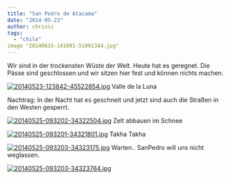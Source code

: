 ```yaml
---
title: "San Pedro de Atacama"
date: "2014-05-23"
author: chrissi
tags: 
  - "chile"
image "20140615-141001-51001344.jpg"
---
```


Wir sind in der trockensten Wüste der Welt. Heute hat es geregnet. Die Pässe sind geschlossen und wir sitzen hier fest und können nichts machen.

[![20140523-123842-45522854.jpg](images/20140523-123842-45522854.jpg)](https://hafenstrand.wordpress.com/wp-content/uploads/2014/05/20140523-123842-45522854.jpg) Valle de la Luna

Nachtrag: In der Nacht hat es geschneit und jetzt sind auch die Straßen in den Westen gesperrt.

[![20140525-093202-34322504.jpg](images/20140525-093202-34322504.jpg)](https://hafenstrand.wordpress.com/wp-content/uploads/2014/05/20140525-093202-34322504.jpg) Zelt abbauen im Schnee

[![20140525-093201-34321801.jpg](images/20140525-093201-34321801.jpg)](https://hafenstrand.wordpress.com/wp-content/uploads/2014/05/20140525-093201-34321801.jpg) Takha Takha

[![20140525-093203-34323175.jpg](images/20140525-093203-34323175.jpg)](https://hafenstrand.wordpress.com/wp-content/uploads/2014/05/20140525-093203-34323175.jpg) Warten.. SanPedro will uns nicht weglassen.

[![20140525-093203-34323764.jpg](images/20140525-093203-34323764.jpg)](https://hafenstrand.wordpress.com/wp-content/uploads/2014/05/20140525-093203-34323764.jpg)
